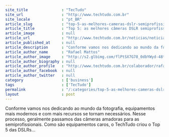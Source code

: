 ```yaml
---
site_title               : "TecTudo"
site_url                 : "http://www.techtudo.com.br"
site_locale              : "pt_BR"
article_slug             : "top-5-as-melhores-cameras-dslr-semiprofissionais"
article_title            : "Top 5: as melhores câmeras DSLR semiprofissionais"
article_image            : null
article_url              : "http://www.techtudo.com.br/noticias/noticia/2012/08/top-5-melhores-cameras-dslr-semiprofissionais.html"
article_published_at     : null
article_description      : "Conforme vamos nos dedicando ao mundo da fotografia, equipamentos mais modernos e com mais recursos se tornam necessários. Nesse processo, geralmente passamos das câmeras amadoras para as semiprofissionais. Como são equipamentos caros, o TechTudo criou o Top 5 das DSLRs..."
article_author_name      : "Rafael Mattos"
article_author_image     : "http://s2.glbimg.com/flPtSX7G78_0dbYWyd-48tS0j28=/30x30/s2.glbimg.com/KfskFHb1TiSGiwKBzsQxKJxc4do=/140x140/s.glbimg.com/po/tt2/f/original/2013/11/12/rafael-mattos.jpg"
article_author_biography : null
article_author_profile   : "http://www.techtudo.com.br/colaborador/rafael-mattos.html"
article_author_facebook  : null
article_author_twitter   : null
category                 : ['business']
tags                     : ['TecTudo']
permalink                : "/:categories/top-5-as-melhores-cameras-dslr-semiprofissionais/"
layout                   : post
---
```


Conforme vamos nos dedicando ao mundo da fotografia, equipamentos mais modernos e com mais recursos se tornam necessários. Nesse processo, geralmente passamos das câmeras amadoras para as semiprofissionais. Como são equipamentos caros, o TechTudo criou o Top 5 das DSLRs...

